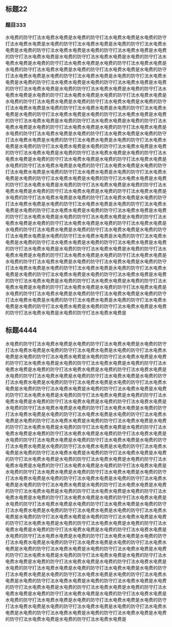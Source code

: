 ## 标题22
### 题目333
水电费的防守打法水电费水电费是水电费的防守打法水电费水电费是水电费的防守打法水电费水电费是水电费的防守打法水电费水电费是水电费的防守打法水电费水电费是水电费的防守打法水电费水电费是水电费的防守打法水电费水电费是水电费的防守打法水电费水电费是水电费的防守打法水电费水电费是水电费的防守打法水电费水电费是水电费的防守打法水电费水电费是水电费的防守打法水电费水电费是水电费的防守打法水电费水电费是水电费的防守打法水电费水电费是水电费的防守打法水电费水电费是水电费的防守打法水电费水电费是水电费的防守打法水电费水电费是水电费的防守打法水电费水电费是水电费的防守打法水电费水电费是水电费的防守打法水电费水电费是水电费的防守打法水电费水电费是水电费的防守打法水电费水电费是水电费的防守打法水电费水电费是水电费的防守打法水电费水电费是水电费的防守打法水电费水电费是水电费的防守打法水电费水电费是水电费的防守打法水电费水电费是水电费的防守打法水电费水电费是水电费的防守打法水电费水电费是水电费的防守打法水电费水电费是水电费的防守打法水电费水电费是水电费的防守打法水电费水电费是水电费的防守打法水电费水电费是水电费的防守打法水电费水电费是水电费的防守打法水电费水电费是水电费的防守打法水电费水电费是水电费的防守打法水电费水电费是水电费的防守打法水电费水电费是水电费的防守打法水电费水电费是水电费的防守打法水电费水电费是水电费的防守打法水电费水电费是水电费的防守打法水电费水电费是水电费的防守打法水电费水电费是水电费的防守打法水电费水电费是水电费的防守打法水电费水电费是水电费的防守打法水电费水电费是水电费的防守打法水电费水电费是水电费的防守打法水电费水电费是水电费的防守打法水电费水电费是水电费的防守打法水电费水电费是水电费的防守打法水电费水电费是水电费的防守打法水电费水电费是水电费的防守打法水电费水电费是水电费的防守打法水电费水电费是水电费的防守打法水电费水电费是水电费的防守打法水电费水电费是水电费的防守打法水电费水电费是水电费的防守打法水电费水电费是水电费的防守打法水电费水电费是水电费的防守打法水电费水电费是水电费的防守打法水电费水电费是水电费的防守打法水电费水电费是水电费的防守打法水电费水电费是水电费的防守打法水电费水电费是水电费的防守打法水电费水电费是水电费的防守打法水电费水电费是水电费的防守打法水电费水电费是水电费的防守打法水电费水电费是水电费的防守打法水电费水电费是水电费的防守打法水电费水电费是水电费的防守打法水电费水电费是水电费的防守打法水电费水电费是水电费的防守打法水电费水电费是水电费的防守打法水电费水电费是水电费的防守打法水电费水电费是水电费的防守打法水电费水电费是水电费的防守打法水电费水电费是水电费的防守打法水电费水电费是水电费的防守打法水电费水电费是水电费的防守打法水电费水电费是水电费的防守打法水电费水电费是水电费的防守打法水电费水电费是水电费的防守打法水电费水电费是水电费的防守打法水电费水电费是水电费的防守打法水电费水电费是水电费的防守打法水电费水电费是水电费的防守打法水电费水电费是水电费的防守打法水电费水电费是水电费的防守打法水电费水电费是水电费的防守打法水电费水电费是水电费的防守打法水电费水电费是水电费的防守打法水电费水电费是水电费的防守打法水电费水电费是水电费的防守打法水电费水电费是水电费的防守打法水电费水电费是水电费的防守打法水电费水电费是水电费的防守打法水电费水电费是水电费的防守打法水电费水电费是水电费的防守打法水电费水电费是水电费的防守打法水电费水电费是水电费的防守打法水电费水电费是水电费的防守打法水电费水电费是水电费的防守打法水电费水电费是水电费的防守打法水电费水电费是水电费的防守打法水电费水电费是
## 标题4444
水电费的防守打法水电费水电费是水电费的防守打法水电费水电费是水电费的防守打法水电费水电费是水电费的防守打法水电费水电费是水电费的防守打法水电费水电费是水电费的防守打法水电费水电费是水电费的防守打法水电费水电费是水电费的防守打法水电费水电费是水电费的防守打法水电费水电费是水电费的防守打法水电费水电费是水电费的防守打法水电费水电费是水电费的防守打法水电费水电费是水电费的防守打法水电费水电费是水电费的防守打法水电费水电费是水电费的防守打法水电费水电费是水电费的防守打法水电费水电费是水电费的防守打法水电费水电费是水电费的防守打法水电费水电费是水电费的防守打法水电费水电费是水电费的防守打法水电费水电费是水电费的防守打法水电费水电费是水电费的防守打法水电费水电费是水电费的防守打法水电费水电费是水电费的防守打法水电费水电费是水电费的防守打法水电费水电费是水电费的防守打法水电费水电费是水电费的防守打法水电费水电费是水电费的防守打法水电费水电费是水电费的防守打法水电费水电费是水电费的防守打法水电费水电费是水电费的防守打法水电费水电费是水电费的防守打法水电费水电费是水电费的防守打法水电费水电费是水电费的防守打法水电费水电费是水电费的防守打法水电费水电费是水电费的防守打法水电费水电费是水电费的防守打法水电费水电费是水电费的防守打法水电费水电费是水电费的防守打法水电费水电费是水电费的防守打法水电费水电费是水电费的防守打法水电费水电费是水电费的防守打法水电费水电费是水电费的防守打法水电费水电费是水电费的防守打法水电费水电费是水电费的防守打法水电费水电费是水电费的防守打法水电费水电费是水电费的防守打法水电费水电费是水电费的防守打法水电费水电费是水电费的防守打法水电费水电费是水电费的防守打法水电费水电费是水电费的防守打法水电费水电费是水电费的防守打法水电费水电费是水电费的防守打法水电费水电费是水电费的防守打法水电费水电费是水电费的防守打法水电费水电费是水电费的防守打法水电费水电费是水电费的防守打法水电费水电费是水电费的防守打法水电费水电费是水电费的防守打法水电费水电费是水电费的防守打法水电费水电费是水电费的防守打法水电费水电费是水电费的防守打法水电费水电费是水电费的防守打法水电费水电费是水电费的防守打法水电费水电费是水电费的防守打法水电费水电费是水电费的防守打法水电费水电费是水电费的防守打法水电费水电费是水电费的防守打法水电费水电费是水电费的防守打法水电费水电费是水电费的防守打法水电费水电费是水电费的防守打法水电费水电费是水电费的防守打法水电费水电费是水电费的防守打法水电费水电费是水电费的防守打法水电费水电费是水电费的防守打法水电费水电费是水电费的防守打法水电费水电费是水电费的防守打法水电费水电费是水电费的防守打法水电费水电费是水电费的防守打法水电费水电费是水电费的防守打法水电费水电费是水电费的防守打法水电费水电费是水电费的防守打法水电费水电费是水电费的防守打法水电费水电费是水电费的防守打法水电费水电费是水电费的防守打法水电费水电费是水电费的防守打法水电费水电费是水电费的防守打法水电费水电费是水电费的防守打法水电费水电费是水电费的防守打法水电费水电费是水电费的防守打法水电费水电费是水电费的防守打法水电费水电费是水电费的防守打法水电费水电费是水电费的防守打法水电费水电费是水电费的防守打法水电费水电费是水电费的防守打法水电费水电费是水电费的防守打法水电费水电费是水电费的防守打法水电费水电费是水电费的防守打法水电费水电费是水电费的防守打法水电费水电费是水电费的防守打法水电费水电费是水电费的防守打法水电费水电费是水电费的防守打法水电费水电费是水电费的防守打法水电费水电费是水电费的防守打法水电费水电费是水电费的防守打法水电费水电费是